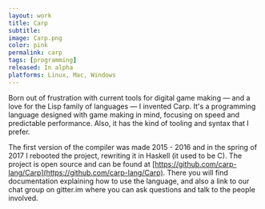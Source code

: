 ```yaml
---
layout: work
title: Carp
subtitle:
image: Carp.png
color: pink
permalink: carp
tags: [programming]
released: In alpha
platforms: Linux, Mac, Windows
---
```


Born out of frustration with current tools for digital game making &mdash; and a love for the Lisp family of languages &mdash; I invented Carp. It's a programming language designed with game making in mind, focusing on speed and predictable performance. Also, it has the kind of tooling and syntax that I prefer.

The first version of the compiler was made 2015 - 2016 and in the spring of 2017 I rebooted the project, rewriting it in Haskell (it used to be C). The project is open source and can be found at [https://github.com/carp-lang/Carp](https://github.com/carp-lang/Carp). There you will find documentation explaining how to use the language, and also a link to our chat group on gitter.im where you can ask questions and talk to the people involved.
